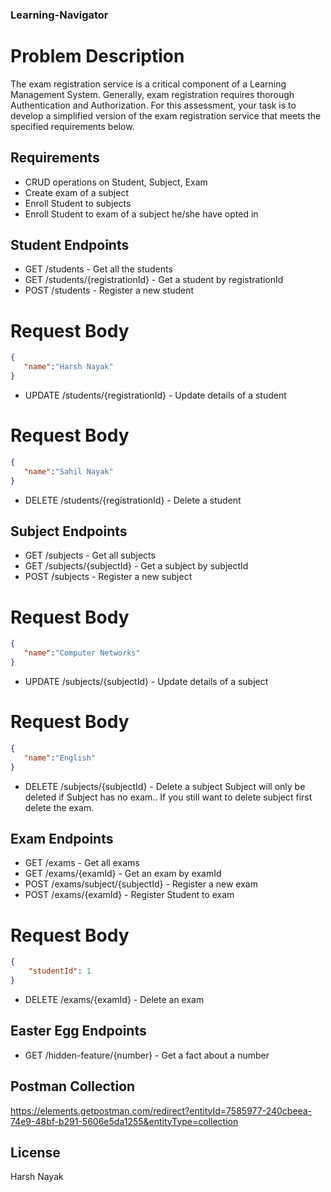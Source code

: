 ### Learning-Navigator

# Problem Description
The exam registration service is a critical component of a Learning Management System. Generally, exam registration requires thorough Authentication and Authorization. For this assessment, your task is to develop a simplified version of the exam registration service that meets the specified requirements below.

## Requirements
- CRUD operations on Student, Subject, Exam
- Create exam of a subject
- Enroll Student to subjects
- Enroll Student to exam of a subject he/she have opted in

## Student Endpoints
- GET /students - Get all the students
- GET /students/{registrationId} - Get a student by registrationId
- POST /students - Register a new student
# Request Body
```json
{
   "name":"Harsh Nayak"
}
```

- UPDATE /students/{registrationId} - Update details of a student
# Request Body
```json
{
   "name":"Sahil Nayak"
}
```

- DELETE /students/{registrationId} - Delete a student


## Subject Endpoints
- GET /subjects - Get all subjects
- GET /subjects/{subjectId} - Get a subject by subjectId
- POST /subjects - Register a new subject
# Request Body
```json
{
   "name":"Computer Networks"
}
```
- UPDATE /subjects/{subjectId} - Update details of a subject
# Request Body
```json
{
   "name":"English"
}
```
- DELETE /subjects/{subjectId} - Delete a subject
Subject will only be deleted if Subject has no exam.. If you still want to delete subject first delete the exam.


## Exam Endpoints
- GET /exams - Get all exams
- GET /exams/{examId} - Get an exam by examId
- POST /exams/subject/{subjectId} - Register a new exam
- POST /exams/{examId} - Register Student to exam
# Request Body
```json
{
	"studentId": 1
}
```
- DELETE /exams/{examId} - Delete an exam

## Easter Egg Endpoints
- GET /hidden-feature/{number} - Get a fact about a number


## Postman Collection
https://elements.getpostman.com/redirect?entityId=7585977-240cbeea-74e9-48bf-b291-5606e5da1255&entityType=collection

## License
Harsh Nayak